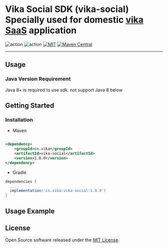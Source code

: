 # Vika Social SDK (vika-social)<br/>Specially used for domestic [vika SaaS](https://vika.cn) application

![action](https://github.com/vikadata/vika-social/actions/workflows/test.yml/badge.svg)
![action](https://github.com/vikadata/vika-social/actions/workflows/build.yml/badge.svg)
[![MIT](https://img.shields.io/badge/licenses-MIT-blue)](https://vikadata.mit-license.org/)
[![Maven Central](https://img.shields.io/maven-central/v/cn.vika/vika-social.svg?label=Maven%20Central)](https://search.maven.org/search?q=g:%22cn.vika%22%20AND%20a:%22vika-social%22)

---
## Usage

### Java Version Requirement

Java 8+ is required to use sdk. not support Java 8 below

## Getting Started

### Installation

* Maven

```xml

<dependency>
    <groupId>cn.vika</groupId>
    <artifactId>vika-social</artifactId>
    <version>1.0.0</version>
</dependency>
```

* Gradle

```groovy
dependencies {
  ...
  implementation('cn.vika:vika-social:1.0.0')
}
```

## **Usage Example**


## License
Open Source software released under the [MIT License](https://vikadata.mit-license.org).